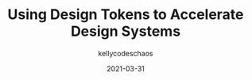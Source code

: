 ---
author: kellycodeschaos
date: 2021-03-31
layout: post.njk
publisher: intuit
tags:
  - article
  - design-systems
  - design-tokens
  - css
target_url: https://medium.com/intuit-design/using-design-tokens-to-accelerate-design-systems-f7b2df69b270
title: Using Design Tokens to Accelerate Design Systems
---